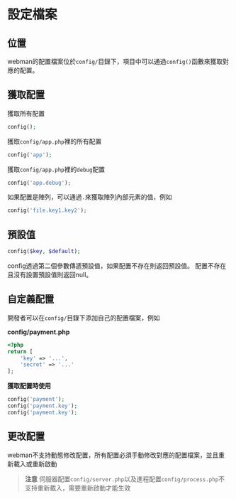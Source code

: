 # 設定檔案

## 位置
webman的配置檔案位於`config/`目錄下，項目中可以通過`config()`函數來獲取對應的配置。

## 獲取配置

獲取所有配置
```php
config();
```

獲取`config/app.php`裡的所有配置
```php
config('app');
```

獲取`config/app.php`裡的`debug`配置
```php
config('app.debug');
```

如果配置是陣列，可以通過`.`來獲取陣列內部元素的值，例如
```php
config('file.key1.key2');
```

## 預設值
```php
config($key, $default);
```
config透過第二個參數傳遞預設值，如果配置不存在則返回預設值。
配置不存在且沒有設置預設值則返回null。


## 自定義配置
開發者可以在`config/`目錄下添加自己的配置檔案，例如

**config/payment.php**

```php
<?php
return [
    'key' => '...',
    'secret' => '...'
];
```

**獲取配置時使用**
```php
config('payment');
config('payment.key');
config('payment.key');
```

## 更改配置
webman不支持動態修改配置，所有配置必須手動修改對應的配置檔案，並且重新載入或重新啟動

> **注意**
> 伺服器配置`config/server.php`以及進程配置`config/process.php`不支持重新載入，需要重新啟動才能生效
